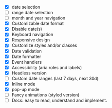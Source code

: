 - [x] date selection
- [ ] range date selection
- [ ] month and year navigation
- [x] Customizable date format
- [x] Disable date(s)
- [x] Keyboard navigation
- [x] Responsive design
- [x] Customize styles and/or classes
- [x] Date validation
- [x] Date formatter
- [x] Event handlers
- [x] Accessibility (aria roles and labels)
- [x] Headless version
- [ ] Custom date ranges (last 7 days, next 30d)
- [x] Inline mode
- [x] pop-up mode
- [ ] Fancy animations (styled version)
- [ ] Docs: easy to read, understand and implement.
